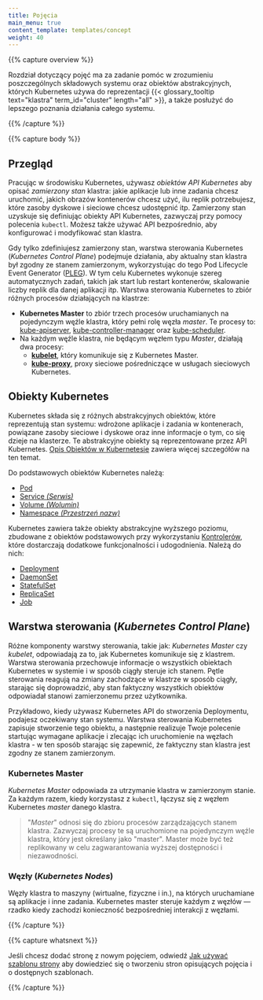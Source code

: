 ```yaml
---
title: Pojęcia
main_menu: true
content_template: templates/concept
weight: 40
---
```


{{% capture overview %}}

Rozdział dotyczący pojęć ma za zadanie pomóc w zrozumieniu poszczególnych składowych systemu oraz obiektów abstrakcyjnych, których Kubernetes używa do reprezentacji {{< glossary_tooltip text="klastra" term_id="cluster" length="all" >}}, a także posłużyć do lepszego poznania działania całego systemu.

{{% /capture %}}

{{% capture body %}}

## Przegląd

Pracując w środowisku Kubernetes, używasz *obiektów API Kubernetes* aby opisać *zamierzony stan* klastra: jakie aplikacje lub inne zadania chcesz uruchomić, jakich obrazów kontenerów chcesz użyć, ilu replik potrzebujesz, które zasoby dyskowe i sieciowe chcesz udostępnić itp. Zamierzony stan uzyskuje się definiując obiekty API Kubernetes, zazwyczaj przy pomocy polecenia `kubectl`. Możesz także używać API bezpośrednio, aby konfigurować i modyfikować stan klastra.

Gdy tylko zdefiniujesz zamierzony stan, warstwa sterowania Kubernetes (*Kubernetes Control Plane*) podejmuje działania, aby aktualny stan klastra był zgodny ze stanem zamierzonym, wykorzystując do tego Pod Lifecycle Event Generator ([PLEG](https://github.com/kubernetes/community/blob/master/contributors/design-proposals/node/pod-lifecycle-event-generator.md)). W tym celu Kubernetes wykonuje szereg automatycznych zadań, takich jak start lub restart kontenerów, skalowanie liczby replik dla danej aplikacji itp. Warstwa sterowania Kubernetes to zbiór różnych procesów działających na klastrze:

* **Kubernetes Master** to zbiór trzech procesów uruchamianych na pojedynczym węźle klastra, który pełni rolę węzła _master_. Te procesy to: [kube-apiserver](/docs/admin/kube-apiserver/), [kube-controller-manager](/docs/admin/kube-controller-manager/) oraz [kube-scheduler](/docs/admin/kube-scheduler/).
* Na każdym węźle klastra, nie będącym węzłem typu _Master_, działają dwa procesy:
  * **[kubelet](/docs/admin/kubelet/)**, który komunikuje się z Kubernetes Master.
  * **[kube-proxy](/docs/admin/kube-proxy/)**, proxy sieciowe pośredniczące w usługach sieciowych Kubernetes.

## Obiekty Kubernetes

Kubernetes składa się z różnych abstrakcyjnych obiektów, które reprezentują stan systemu: wdrożone aplikacje i zadania w kontenerach, powiązane zasoby sieciowe i dyskowe oraz inne informacje o tym, co się dzieje na klasterze. Te abstrakcyjne obiekty są reprezentowane przez API Kubernetes. [Opis Obiektów w Kubernetesie](/docs/concepts/overview/working-with-objects/kubernetes-objects/) zawiera więcej szczegółów na ten temat.

Do podstawowych obiektów Kubernetes należą:

* [Pod](/docs/concepts/workloads/pods/pod-overview/)
* [Service *(Serwis)*](/docs/concepts/services-networking/service/)
* [Volume *(Wolumin)*](/docs/concepts/storage/volumes/)
* [Namespace *(Przestrzeń nazw)*](/docs/concepts/overview/working-with-objects/namespaces/)

Kubernetes zawiera także obiekty abstrakcyjne wyższego poziomu, zbudowane z obiektów podstawowych przy wykorzystaniu [Kontrolerów](/docs/concepts/architecture/controller/), które dostarczają dodatkowe funkcjonalności i udogodnienia. Należą do nich:

 * [Deployment](/docs/concepts/workloads/controllers/deployment/)
 * [DaemonSet](/docs/concepts/workloads/controllers/daemonset/)
 * [StatefulSet](/docs/concepts/workloads/controllers/statefulset/)
 * [ReplicaSet](/docs/concepts/workloads/controllers/replicaset/)
 * [Job](/docs/concepts/workloads/controllers/jobs-run-to-completion/)

## Warstwa sterowania (*Kubernetes Control Plane*)

Różne komponenty warstwy sterowania, takie jak: *Kubernetes Master* czy *kubelet*, odpowiadają za to, jak Kubernetes komunikuje się z klastrem. Warstwa sterowania przechowuje informacje o wszystkich obiektach Kubernetes w systemie i w sposób ciągły steruje ich stanem. Pętle sterowania reagują na zmiany zachodzące w klastrze w sposób ciągły, starając się doprowadzić, aby stan faktyczny wszystkich obiektów odpowiadał stanowi zamierzonemu przez użytkownika.

Przykładowo, kiedy używasz Kubernetes API do stworzenia Deploymentu, podajesz oczekiwany stan systemu. Warstwa sterowania Kubernetes zapisuje stworzenie tego obiektu, a następnie realizuje Twoje polecenie startując wymagane aplikacje i zlecając ich uruchomienie na węzłach klastra - w ten sposób starając się zapewnić, że faktyczny stan klastra jest zgodny ze stanem zamierzonym.

### Kubernetes Master

*Kubernetes Master* odpowiada za utrzymanie klastra w zamierzonym stanie. Za każdym razem, kiedy korzystasz z `kubectl`, łączysz się z węzłem Kubernetes *master* danego klastra.

> "*Master*" odnosi się do zbioru procesów zarządzających stanem klastra. Zazwyczaj procesy te są uruchomione na pojedynczym węźle klastra, który jest  określany jako "master". Master może być też replikowany w celu zagwarantowania wyższej dostępności i niezawodności.

### Węzły (*Kubernetes Nodes*)

Węzły klastra to maszyny (wirtualne, fizyczne i in.), na których uruchamiane są aplikacje i inne zadania. Kubernetes master steruje każdym z węzłów — rzadko kiedy zachodzi konieczność bezpośredniej interakcji z węzłami.

{{% /capture %}}

{{% capture whatsnext %}}

Jeśli chcesz dodać stronę z nowym pojęciem, odwiedź
[Jak używać szablonu strony](/docs/home/contribute/page-templates/)
aby dowiedzieć się o tworzeniu stron opisujących pojęcia i o dostępnych szablonach.

{{% /capture %}}
